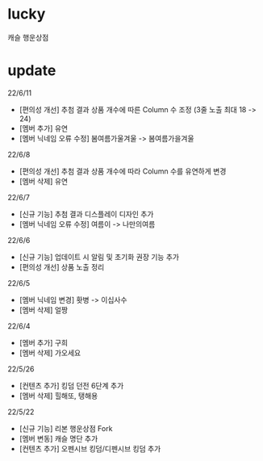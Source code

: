# lucky

캐슬 행운상점

# update

22/6/11

- [편의성 개선] 추첨 결과 상품 개수에 따른 Column 수 조정 (3줄 노출 최대 18 -> 24)
- [멤버 추가] 유연
- [멤버 닉네임 오류 수정] 봄여름가울겨울 -> 봄여름가을겨울

22/6/8

- [편의성 개선] 추첨 결과 상품 개수에 따라 Column 수를 유연하게 변경
- [멤버 삭제] 유연

22/6/7

- [신규 기능] 추첨 결과 디스플레이 디자인 추가
- [멤버 닉네임 오류 수정] 여름이 -> 나만의여름

22/6/6

- [신규 기능] 업데이트 시 알림 및 초기화 권장 기능 추가
- [편의성 개선] 상품 노출 정리

22/6/5

- [멤버 닉네임 변경] 홧병 -> 이십사수
- [멤버 삭제] 얼짱

22/6/4

- [멤버 추가] 구희
- [멤버 삭제] 가오세요

22/5/26

- [컨텐츠 추가] 킹덤 던전 6단계 추가
- [멤버 삭제] 힐해또, 탱해용

22/5/22

- [신규 기능] 리본 행운상점 Fork
- [멤버 변동] 캐슬 명단 추가
- [컨텐츠 추가] 오펜시브 킹덤/디펜시브 킹덤 추가
